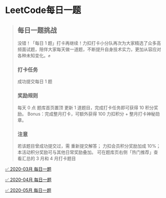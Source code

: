 # LeetCode每日一题
> ## 每日一题挑战
> 没错！「每日 1 题」打卡再继续！力扣打卡小分队再次为大家精选了众多高频面试题，陪伴大家每天做一道题，不断提升自身技术实力，更加从容应对各种未知变化。✊
> ### 打卡任务
> 成功提交每日 1 题
> ### 奖励规则
> 每天 0 点 题库首页置顶 更新 1 道题目，完成打卡任务即可获得 10 积分奖励。
> Bonus：完成整月打卡，可额外获得 100 力扣积分 + 整月打卡神秘勋章。
> ### 注意
> 若该题目曾成功提交过，需 重新提交解答；
> 力扣会员积分奖励加成 10%；
> 本活动积分奖励可与其他日常奖励叠加。
> 可在题库页右侧「热门推荐」查看汇总的 3 月和 4 月打卡题目

[✅ 2020-03月 每日一题](https://leetcode-cn.com/problemset/2020-03/)

[✅ 2020-04月 每日一题](https://leetcode-cn.com/problemset/2020-04/)

[✅ 2020-05月 每日一题](https://leetcode-cn.com/problemset/2020-05/)
